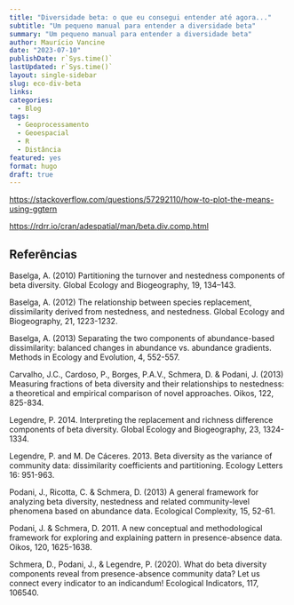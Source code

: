 ```yaml
---
title: "Diversidade beta: o que eu consegui entender até agora..."
subtitle: "Um pequeno manual para entender a diversidade beta"
summary: "Um pequeno manual para entender a diversidade beta"
author: Maurício Vancine
date: "2023-07-10"
publishDate: r`Sys.time()`
lastUpdated: r`Sys.time()`
layout: single-sidebar
slug: eco-div-beta
links:
categories:
  - Blog
tags:
  - Geoprocessamento
  - Geoespacial
  - R
  - Distância
featured: yes
format: hugo
draft: true
---
```




https://stackoverflow.com/questions/57292110/how-to-plot-the-means-using-ggtern

https://rdrr.io/cran/adespatial/man/beta.div.comp.html

## Referências

Baselga, A. (2010) Partitioning the turnover and nestedness components of beta diversity. Global Ecology and Biogeography, 19, 134–143.

Baselga, A. (2012) The relationship between species replacement, dissimilarity derived from nestedness, and nestedness. Global Ecology and Biogeography, 21, 1223-1232.

Baselga, A. (2013) Separating the two components of abundance-based dissimilarity: balanced changes in abundance vs. abundance gradients. Methods in Ecology and Evolution, 4, 552-557.

Carvalho, J.C., Cardoso, P., Borges, P.A.V., Schmera, D. & Podani, J. (2013) Measuring fractions of beta diversity and their relationships to nestedness: a theoretical and empirical comparison of novel approaches. Oikos, 122, 825-834.

Legendre, P. 2014. Interpreting the replacement and richness difference components of beta diversity. Global Ecology and Biogeography, 23, 1324-1334.

Legendre, P. and M. De Cáceres. 2013. Beta diversity as the variance of community data: dissimilarity coefficients and partitioning. Ecology Letters 16: 951-963.

Podani, J., Ricotta, C. & Schmera, D. (2013) A general framework for analyzing beta diversity, nestedness and related community-level phenomena based on abundance data. Ecological Complexity, 15, 52-61.

Podani, J. & Schmera, D. 2011. A new conceptual and methodological framework for exploring and explaining pattern in presence-absence data. Oikos, 120, 1625-1638. 

Schmera, D., Podani, J., & Legendre, P. (2020). What do beta diversity components reveal from presence-absence community data? Let us connect every indicator to an indicandum! Ecological Indicators, 117, 106540.
